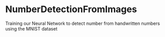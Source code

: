 # NumberDetectionFromImages
Training our Neural Network to detect number from handwritten numbers using the MNIST dataset

